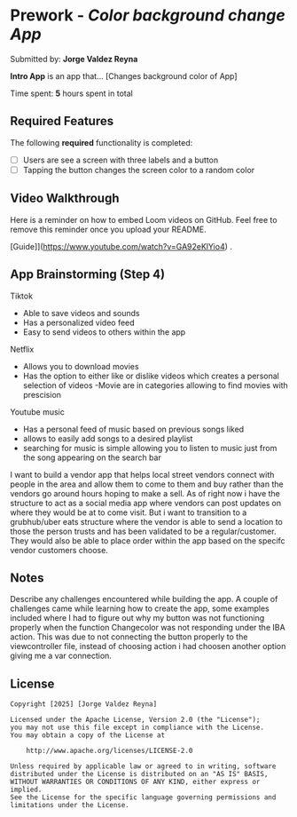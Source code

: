 # Prework - *Color background change App*

Submitted by: **Jorge Valdez Reyna**

**Intro App** is an app that... [Changes background color of App] 

Time spent: **5** hours spent in total

## Required Features

The following **required** functionality is completed:

- [ ] Users are see a screen with three labels and a button
- [ ] Tapping the button changes the screen color to a random color
 
## Video Walkthrough

Here is a reminder on how to embed Loom videos on GitHub. Feel free to remove this reminder once you upload your README. 

[Guide]](https://www.youtube.com/watch?v=GA92eKlYio4) .

## App Brainstorming (Step 4)

Tiktok
- Able to save videos and sounds
- Has a personalized video feed
- Easy to send videos to others within the app

Netflix
- Allows you to download movies
- Has the option to either like or dislike videos which creates a personal selection of videos
-Movie are in categories allowing to find movies with prescision

Youtube music
- Has a personal feed of music based on previous songs liked
- allows to easily add songs to a desired playlist
- searching for music is simple allowing you to listen to music just from the song appearing on the search bar

I want to build a vendor app that helps local street vendors connect with people in the area and allow them to come to them and buy rather than the vendors go around hours hoping to make a sell. As of right now i have the structure to act as a social media app where vendors can post updates on where they would be at to come visit. But i want to transition to a grubhub/uber eats structure where the vendor is able to send a location to those the person trusts and has been validated to be a regular/customer. They would also be able to place order within the app based on the specifc vendor customers choose. 


## Notes

Describe any challenges encountered while building the app.
A couple of challenges came while learning how to create the app, some examples included where I had to figure out why my button was not functioning properly when the function Changecolor was not responding under the IBA action. This was due to not connecting the button properly to the viewcontroller file, instead of choosing action i had choosen another option giving me a var connection.

## License

    Copyright [2025] [Jorge Valdez Reyna]

    Licensed under the Apache License, Version 2.0 (the "License");
    you may not use this file except in compliance with the License.
    You may obtain a copy of the License at

        http://www.apache.org/licenses/LICENSE-2.0

    Unless required by applicable law or agreed to in writing, software
    distributed under the License is distributed on an "AS IS" BASIS,
    WITHOUT WARRANTIES OR CONDITIONS OF ANY KIND, either express or implied.
    See the License for the specific language governing permissions and
    limitations under the License.
